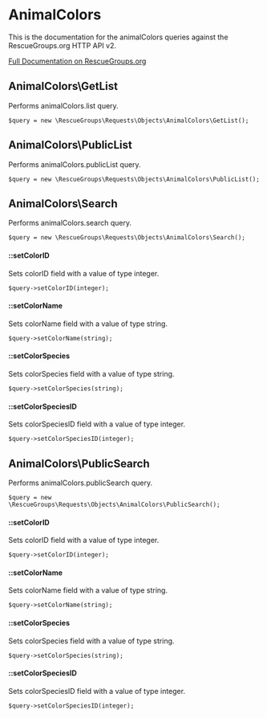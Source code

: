 # AnimalColors

This is the documentation for the animalColors queries against the RescueGroups.org HTTP API v2.

[Full Documentation on RescueGroups.org](https://userguide.rescuegroups.org/display/APIDG/Object+definitions#Objectdefinitions-animalColors)

## AnimalColors\GetList

Performs animalColors.list query.

    $query = new \RescueGroups\Requests\Objects\AnimalColors\GetList();



## AnimalColors\PublicList

Performs animalColors.publicList query.

    $query = new \RescueGroups\Requests\Objects\AnimalColors\PublicList();



## AnimalColors\Search

Performs animalColors.search query.

    $query = new \RescueGroups\Requests\Objects\AnimalColors\Search();

#### ::setColorID

Sets colorID field with a value of type integer.

    $query->setColorID(integer);

#### ::setColorName

Sets colorName field with a value of type string.

    $query->setColorName(string);

#### ::setColorSpecies

Sets colorSpecies field with a value of type string.

    $query->setColorSpecies(string);

#### ::setColorSpeciesID

Sets colorSpeciesID field with a value of type integer.

    $query->setColorSpeciesID(integer);



## AnimalColors\PublicSearch

Performs animalColors.publicSearch query.

    $query = new \RescueGroups\Requests\Objects\AnimalColors\PublicSearch();

#### ::setColorID

Sets colorID field with a value of type integer.

    $query->setColorID(integer);

#### ::setColorName

Sets colorName field with a value of type string.

    $query->setColorName(string);

#### ::setColorSpecies

Sets colorSpecies field with a value of type string.

    $query->setColorSpecies(string);

#### ::setColorSpeciesID

Sets colorSpeciesID field with a value of type integer.

    $query->setColorSpeciesID(integer);





